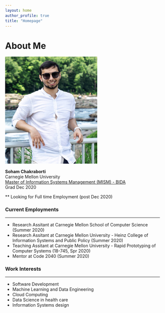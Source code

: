 ```yaml
---
layout: home
author_profile: true
title: "Homepage"
---
```

# About Me
<img src="assets/images/aboutme.jpg" width="300"/> 

**Soham Chakraborti** <br>
Carnegie Mellon University <br>
[Master of Information Systems Management (MISM) - BIDA](https://www.heinz.cmu.edu/programs/information-systems-management-master/bida) <br>
Grad Dec 2020 <br>

** Looking for Full time Employment (post Dec 2020)<br>

### Current Employments
------
* Research Assitant at Carnegie Mellon School of Computer Science (Summer 2020)<br>
* Research Assitant at Carnegie Mellon University - Heinz College of Information Systems and Public Policy (Summer 2020)<br>
* Teaching Assitant at Carnegie Mellon University - Rapid Prototyping of Computer Systems (18-745, Spr 2020)<br>
* Mentor at Code 2040 (Summer 2020)<br>

### Work Interests
------
* Software Development 
* Machine Learning and Data Engineering
* Cloud Computing 
* Data Science in health care
* Information Systems design
